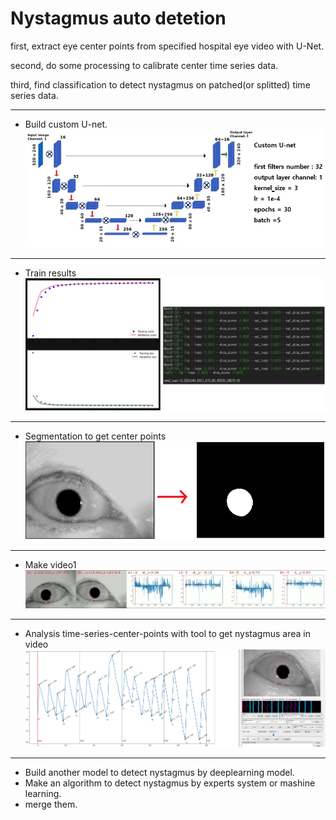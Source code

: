 # Nystagmus auto detetion

first, extract eye center points from specified hospital eye video with U-Net.

second, do some processing to calibrate center time series data.

third, find classification to detect nystagmus on patched(or splitted) time series data.

***
* Build custom U-net.
![build_custom_U-net](./images/2.png)

***
* Train results
![train results](./images/3.png)

***
* Segmentation to get center points
![segmentation](./images/1.png)

***
* Make video1
![make video1](./images/4.png)

***
* Analysis time-series-center-points with tool to get nystagmus area in video
![make video2](./images/5.png)

***
* Build another model to detect nystagmus by deeplearning model.
* Make an algorithm to detect nystagmus by experts system or mashine learning.
* merge them.
